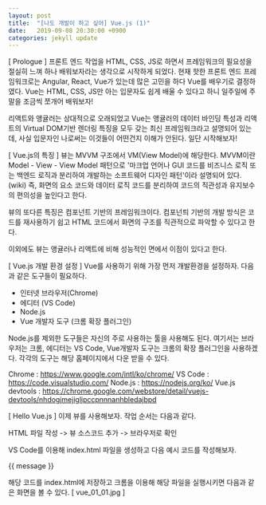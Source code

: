```yaml
---
layout: post
title:  "[나도 개발이 하고 싶어] Vue.js (1)"
date:   2019-09-08 20:30:00 +0900
categories: jekyll update
---
```


[ Prologue ]
프론트 엔드 작업을 HTML, CSS, JS로 하면서 프레임워크의 필요성을 절실히 느껴 하나 배워보자라는 생각으로 시작하게 되었다.
현재 핫한 프론트 엔드 프레임워크로는 Angular, React, Vue가 있는데 많은 고민을 하다 Vue를 배우기로 결정하였다.
Vue는 HTML, CSS, JS만 아는 입문자도 쉽게 배울 수 있다고 하니 일주일에 주말을 조금씩 쪼개어 배워보자!

리액트와 앵귤러는 상대적으로 오래되었고 Vue는 앵귤러의 데이터 바인딩 특성과 리액트의 Virtual DOM기반 렌더링 특징을 모두 갖는 최신 프레임워크라고 설명되어 있는데, 사실 입문자인 나로써는 이것들이 어떤건지 이해가 안된다.
일단 시작해보자!

[ Vue.js의 특징 ]
뷰는 MVVM 구조에서 VM(View Model)에 해당한다. MVVM이란 Model - View - View Model 패턴으로 '마크업 언어나 GUI 코드를 비즈니스 로직 또는 백엔드 로직과 분리하여 개발하는 소프트웨어 디자인 패턴'이라 설명되어 있다.(wiki)
즉, 화면의 요소 코드와 데이터 로직 코드를 분리하여 코드의 직관성과 유지보수의 편의성을 높인다고 한다.

뷰의 또다른 특징은 컴포넌트 기반의 프레임워크이다. 컴포넌틔 기반의 개발 방식은 코드를 재사용하기 쉽고 HTML 코드에서 화면의 구조를 직관적으로 파악할 수 있다고 한다.

이외에도 뷰는 앵귤러나 리액트에 비해 성능적인 면에서 이점이 있다고 한다.

[ Vue.js 개발 환경 설정 ]
Vue를 사용하기 위해 가장 먼저 개발환경을 설정하자.
다음과 같은 도구들이 필요하다.

* 인터넷 브라우저(Chrome)
* 에디터 (VS Code)
* Node.js
* Vue 개발자 도구 (크롬 확장 플러그인)

Node.js를 제외한 도구들은 자신의 주로 사용하는 툴을 사용해도 된다. 여기서는 브라우저는 크롬, 에디터는  VS Code, Vue개발자 도구는 크롬의 확장 플러그인을 사용하겠다.
각각의 도구는 해당 홈페이지에서 다운 받을 수 있다.

Chrome : https://www.google.com/intl/ko/chrome/
VS Code : https://code.visualstudio.com/
Node.js : https://nodejs.org/ko/
Vue.js devtools : https://chrome.google.com/webstore/detail/vuejs-devtools/nhdogjmejiglipccpnnnanhbledajbpd
  
[ Hello Vue.js ]
이제 뷰를 사용해보자. 작업 순서는 다음과 같다.

HTML 파일 작성 -> 뷰 소스코드 추가 -> 브라우저로 확인

VS Code를 이용해 index.html 파일을 생성하고 다음 예시 코드를 작성해보자.

<html>
    <head>
        <title>Vue Starter</title>
    </head>
    <body>
        <div id = "app">
            {{ message }}
        </div>
        <script src="https:/cdn.jsdelivr.net/npm/vue@2.5.2/dist/vue.js"></script>
        <script>
            new Vue({
                el: '#app',
                data: {
                    message: 'Hello Vue.js'
                }
            });
        </script>
    </body>
</html>

해당 코드를 index.html에 저장하고 크롬을 이용해 해당 파일을 실행시키면 다음과 같은 화면을 볼 수 있다.
[ vue_01_01.jpg ]



[jekyll-docs]: https://jekyllrb.com/docs/home
[jekyll-gh]:   https://github.com/jekyll/jekyll
[jekyll-talk]: https://talk.jekyllrb.com/
